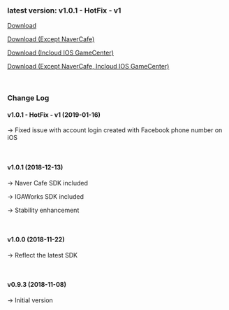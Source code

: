 ### latest version: v1.0.1 - HotFix - v1

[Download](https://xyuditqzezxs1008973.cdn.ntruss.com/GamePotUnityPlugIn-2019-01-16.unitypackage)

[Download (Except NaverCafe)](https://xyuditqzezxs1008973.cdn.ntruss.com/GamePotUnityPlugIn-2019-01-16-ExceptNaverCafe.unitypackage)

[Download (Incloud IOS GameCenter)](https://xyuditqzezxs1008973.cdn.ntruss.com/GamePotUnityPlugIn-2019-01-16-IOS-GameCenter.unitypackage)

[Download (Except NaverCafe, Incloud IOS GameCenter)](https://xyuditqzezxs1008973.cdn.ntruss.com/GamePotUnityPlugIn-2019-01-16-ExceptNaverCafe-IOS-GameCenter.unitypackage)

<br/>

### Change Log

#### v1.0.1 - HotFix - v1 (2019-01-16)

→ Fixed issue with account login created with Facebook phone number on iOS

<br/>

#### v1.0.1 (2018-12-13)

→ Naver Cafe SDK included

→ IGAWorks SDK included

→ Stability enhancement

<br/>

#### v1.0.0 (2018-11-22)

→ Reflect the latest SDK

<br/>

#### v0.9.3 (2018-11-08)

→ Initial version
